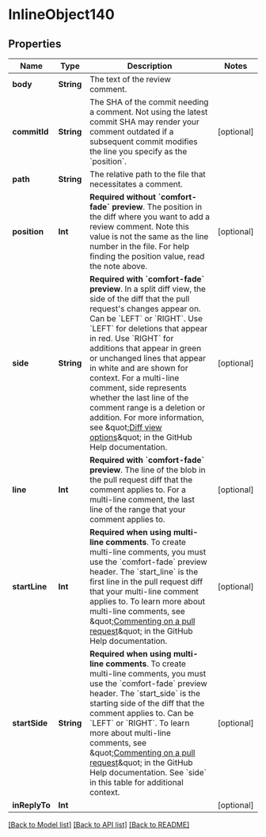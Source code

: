# InlineObject140

## Properties
Name | Type | Description | Notes
------------ | ------------- | ------------- | -------------
**body** | **String** | The text of the review comment. | 
**commitId** | **String** | The SHA of the commit needing a comment. Not using the latest commit SHA may render your comment outdated if a subsequent commit modifies the line you specify as the &#x60;position&#x60;. | [optional] 
**path** | **String** | The relative path to the file that necessitates a comment. | 
**position** | **Int** | **Required without &#x60;comfort-fade&#x60; preview**. The position in the diff where you want to add a review comment. Note this value is not the same as the line number in the file. For help finding the position value, read the note above. | [optional] 
**side** | **String** | **Required with &#x60;comfort-fade&#x60; preview**. In a split diff view, the side of the diff that the pull request&#39;s changes appear on. Can be &#x60;LEFT&#x60; or &#x60;RIGHT&#x60;. Use &#x60;LEFT&#x60; for deletions that appear in red. Use &#x60;RIGHT&#x60; for additions that appear in green or unchanged lines that appear in white and are shown for context. For a multi-line comment, side represents whether the last line of the comment range is a deletion or addition. For more information, see \&quot;[Diff view options](https://help.github.com/en/articles/about-comparing-branches-in-pull-requests#diff-view-options)\&quot; in the GitHub Help documentation. | [optional] 
**line** | **Int** | **Required with &#x60;comfort-fade&#x60; preview**. The line of the blob in the pull request diff that the comment applies to. For a multi-line comment, the last line of the range that your comment applies to. | [optional] 
**startLine** | **Int** | **Required when using multi-line comments**. To create multi-line comments, you must use the &#x60;comfort-fade&#x60; preview header. The &#x60;start_line&#x60; is the first line in the pull request diff that your multi-line comment applies to. To learn more about multi-line comments, see \&quot;[Commenting on a pull request](https://help.github.com/en/articles/commenting-on-a-pull-request#adding-line-comments-to-a-pull-request)\&quot; in the GitHub Help documentation. | [optional] 
**startSide** | **String** | **Required when using multi-line comments**. To create multi-line comments, you must use the &#x60;comfort-fade&#x60; preview header. The &#x60;start_side&#x60; is the starting side of the diff that the comment applies to. Can be &#x60;LEFT&#x60; or &#x60;RIGHT&#x60;. To learn more about multi-line comments, see \&quot;[Commenting on a pull request](https://help.github.com/en/articles/commenting-on-a-pull-request#adding-line-comments-to-a-pull-request)\&quot; in the GitHub Help documentation. See &#x60;side&#x60; in this table for additional context. | [optional] 
**inReplyTo** | **Int** |  | [optional] 

[[Back to Model list]](../README.md#documentation-for-models) [[Back to API list]](../README.md#documentation-for-api-endpoints) [[Back to README]](../README.md)


